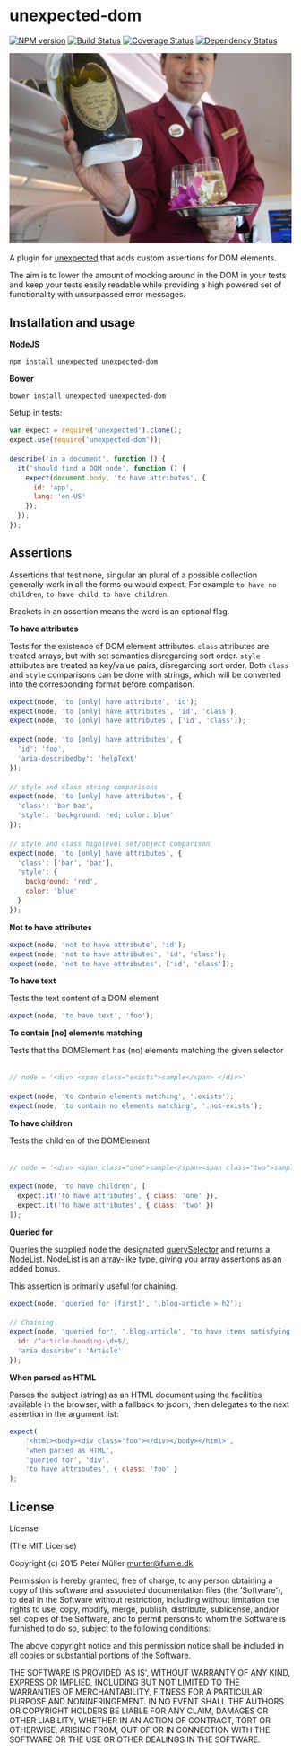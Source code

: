 unexpected-dom
==============

[![NPM version](https://badge.fury.io/js/unexpected-dom.svg)](http://badge.fury.io/js/unexpected-dom)
[![Build Status](https://travis-ci.org/Munter/unexpected-dom.svg?branch=master)](https://travis-ci.org/Munter/unexpected-dom)
[![Coverage Status](https://img.shields.io/coveralls/Munter/unexpected-dom.svg?style=flat)](https://coveralls.io/r/Munter/unexpected-dom?branch=master)
[![Dependency Status](https://david-dm.org/Munter/unexpected-dom.svg)](https://david-dm.org/Munter/unexpected-dom)

![Unexpected Dom Perignon](https://raw.githubusercontent.com/Munter/unexpected-dom/master/documentation/unexpectedDom.jpg)

A plugin for [unexpected](https://unexpectedjs.github.io/) that adds custom assertions for DOM elements.

The aim is to lower the amount of mocking around in the DOM in your tests and keep your tests easily readable while providing a high powered set of functionality with unsurpassed error messages.


Installation and usage
----------------------

**NodeJS**

```
npm install unexpected unexpected-dom
```

**Bower**

```
bower install unexpected unexpected-dom
```

Setup in tests:

``` js
var expect = require('unexpected').clone();
expect.use(require('unexpected-dom'));

describe('in a document', function () {
  it('should find a DOM node', function () {
    expect(document.body, 'to have attributes', {
      id: 'app',
      lang: 'en-US'
    });
  });
});

```

Assertions
----------

Assertions that test none, singular an plural of a possible collection generally work in all the forms ou would expect. For example `to have no children`, `to have child`, `to have children`.

Brackets in an assertion means the word is an optional flag.

**To have attributes**

Tests for the existence of DOM element attributes. `class` attributes are treated arrays, but with set semantics disregarding sort order. `style` attributes are treated as key/value pairs, disregarding sort order. Both `class` and `style` comparisons can be done with strings, which will be converted into the corresponding format before comparison.

```js
expect(node, 'to [only] have attribute', 'id');
expect(node, 'to [only] have attributes', 'id', 'class');
expect(node, 'to [only] have attributes', ['id', 'class']);

expect(node, 'to [only] have attributes', {
  'id': 'foo',
  'aria-describedby': 'helpText'
});

// style and class string comparisons
expect(node, 'to [only] have attributes', {
  'class': 'bar baz',
  'style': 'background: red; color: blue'
});

// style and class highlevel set/object comparison
expect(node, 'to [only] have attributes', {
  'class': ['bar', 'baz'],
  'style': {
    background: 'red',
    color: 'blue'
  }
});
```

**Not to have attributes**

```js
expect(node, 'not to have attribute', 'id');
expect(node, 'not to have attributes', 'id', 'class');
expect(node, 'not to have attributes', ['id', 'class']);
```

**To have text**

Tests the text content of a DOM element

```js
expect(node, 'to have text', 'foo');
```

**To contain [no] elements matching**

Tests that the DOMElement has (no) elements matching the given selector

```js

// node = '<div> <span class="exists">sample</span> </div>'

expect(node, 'to contain elements matching', '.exists');
expect(node, 'to contain no elements matching', '.not-exists');
```


**To have children**

Tests the children of the DOMElement

```js

// node = '<div> <span class="one">sample</span><span class="two">sample2</span> </div>'

expect(node, 'to have children', [
  expect.it('to have attributes', { class: 'one' }),
  expect.it('to have attributes', { class: 'two' })
]);
```


**Queried for**

Queries the supplied node the designated [querySelector]() and returns a [NodeList](). NodeList is an [array-like]() type, giving you array assertions as an added bonus.

This assertion is primarily useful for chaining.

```js
expect(node, 'queried for [first]', '.blog-article > h2');

// Chaining
expect(node, 'queried for', '.blog-article', 'to have items satisfying', 'to have attributes', {
  id: /^article-heading-\d+$/,
  'aria-describe': 'Article'
});
```

**When parsed as HTML**

Parses the subject (string) as an HTML document using the facilities available in the browser, with a fallback to jsdom, then delegates to the next assertion in the argument list:

```js
expect(
    '<html><body><div class="foo"></div></body></html>',
    'when parsed as HTML',
    'queried for', 'div',
    'to have attributes', { class: 'foo' }
);
```


License
-------

License

(The MIT License)

Copyright (c) 2015 Peter Müller [munter@fumle.dk](mailto:munter@fumle.dk)

Permission is hereby granted, free of charge, to any person obtaining a copy of this software and associated documentation files (the 'Software'), to deal in the Software without restriction, including without limitation the rights to use, copy, modify, merge, publish, distribute, sublicense, and/or sell copies of the Software, and to permit persons to whom the Software is furnished to do so, subject to the following conditions:

The above copyright notice and this permission notice shall be included in all copies or substantial portions of the Software.

THE SOFTWARE IS PROVIDED 'AS IS', WITHOUT WARRANTY OF ANY KIND, EXPRESS OR IMPLIED, INCLUDING BUT NOT LIMITED TO THE WARRANTIES OF MERCHANTABILITY, FITNESS FOR A PARTICULAR PURPOSE AND NONINFRINGEMENT. IN NO EVENT SHALL THE AUTHORS OR COPYRIGHT HOLDERS BE LIABLE FOR ANY CLAIM, DAMAGES OR OTHER LIABILITY, WHETHER IN AN ACTION OF CONTRACT, TORT OR OTHERWISE, ARISING FROM, OUT OF OR IN CONNECTION WITH THE SOFTWARE OR THE USE OR OTHER DEALINGS IN THE SOFTWARE.
